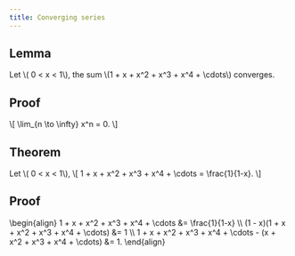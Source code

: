 ```yaml
---
title: Converging series
---
```


## Lemma
Let \\( 0 < x < 1\\), the sum \\(1 + x + x^2 + x^3 + x^4 + \\cdots\\) converges.

## Proof

\\[
\\lim\_{n \\to \\infty} x^n = 0.
\\]

## Theorem

Let \\( 0 < x < 1\\),
\\[
1 + x + x^2 + x^3 + x^4 + \\cdots = \\frac{1}{1-x}.
\\]

## Proof

\\begin{align}
1 + x + x^2 + x^3 + x^4 + \\cdots &= \\frac{1}{1-x} \\\\
(1 - x)(1 + x + x^2 + x^3 + x^4 + \\cdots) &= 1 \\\\
1 + x + x^2 + x^3 + x^4 + \\cdots - (x + x^2 + x^3 + x^4 + \\cdots) &= 1.
\\end{align}
